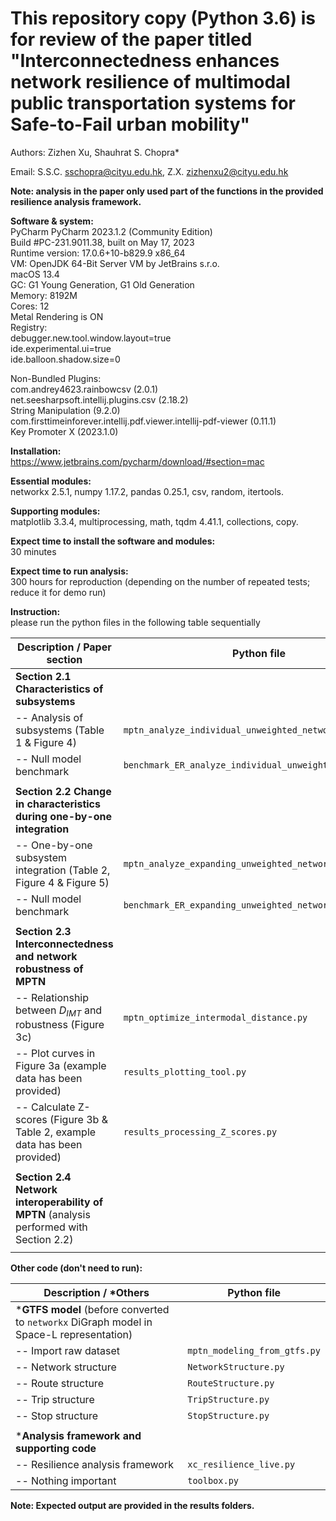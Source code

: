 # This repository copy (Python 3.6) is for review of the paper titled "Interconnectedness enhances network resilience of multimodal public transportation systems for Safe-to-Fail urban mobility"

Authors: Zizhen Xu, Shauhrat S. Chopra*

Email: S.S.C. <sschopra@cityu.edu.hk>, Z.X. <zizhenxu2@cityu.edu.hk>

**Note: analysis in the paper only used part of the functions in the provided resilience analysis framework.**

**Software & system:**\
PyCharm PyCharm 2023.1.2 (Community Edition)\
Build #PC-231.9011.38, built on May 17, 2023\
Runtime version: 17.0.6+10-b829.9 x86_64\
VM: OpenJDK 64-Bit Server VM by JetBrains s.r.o.\
macOS 13.4\
GC: G1 Young Generation, G1 Old Generation\
Memory: 8192M\
Cores: 12\
Metal Rendering is ON\
Registry:\
debugger.new.tool.window.layout=true\
ide.experimental.ui=true\
ide.balloon.shadow.size=0

Non-Bundled Plugins:\
com.andrey4623.rainbowcsv (2.0.1)\
net.seesharpsoft.intellij.plugins.csv (2.18.2)\
String Manipulation (9.2.0)\
com.firsttimeinforever.intellij.pdf.viewer.intellij-pdf-viewer (0.11.1)\
Key Promoter X (2023.1.0)

**Installation:**\
https://www.jetbrains.com/pycharm/download/#section=mac

**Essential modules:**\
networkx 2.5.1, numpy 1.17.2, pandas 0.25.1, csv, random, itertools.

**Supporting modules:**\
matplotlib 3.3.4, multiprocessing, math, tqdm 4.41.1, collections, copy.

**Expect time to install the software and modules:**\
30 minutes

**Expect time to run analysis:**\
300 hours for reproduction (depending on the number of repeated tests; reduce it for
demo run)

**Instruction:**\
please run the python files in the following table sequentially

| Description / Paper section                                                            | Python file                                             |  
|----------------------------------------------------------------------------------------|---------------------------------------------------------|
| **Section 2.1 Characteristics of subsystems**                                          |                                                         | 
| -- Analysis of subsystems (Table 1 & Figure 4)                                         | `mptn_analyze_individual_unweighted_network.py`         |         
| -- Null model benchmark                                                                | `benchmark_ER_analyze_individual_unweighted_network.py` |          
|                                                                                        |                                                         |
| **Section 2.2 Change in characteristics during one-by-one integration**                |                                                         |              
| -- One-by-one subsystem integration (Table 2, Figure 4 & Figure 5)                     | `mptn_analyze_expanding_unweighted_network.py`          |  
| -- Null model benchmark                                                                | `benchmark_ER_expanding_unweighted_network.py`          |           
|                                                                                        |                                                         |
| **Section 2.3 Interconnectedness and network robustness of MPTN**                      |                                                         |
| -- Relationship between $D_{IMT}$ and robustness (Figure 3c)                           | `mptn_optimize_intermodal_distance.py`                  |
| -- Plot curves in Figure 3a (example data has been provided)                           | `results_plotting_tool.py`                              |
| -- Calculate Z-scores (Figure 3b & Table 2, example data has been provided)            | `results_processing_Z_scores.py`                        |
|                                                                                        |                                                         |
| **Section 2.4 Network interoperability of MPTN** (analysis performed with Section 2.2) |                                                         |
|                                                                                        |                                                         |

**Other code (don't need to run):**

| Description / *Others                                                 | Python file                  |  
|------------------------------------------------------------------------------------------|------------------------------|
| ***GTFS model** (before converted to `networkx` DiGraph model in Space-L representation) |                              |             
| -- Import raw dataset                                                                    | `mptn_modeling_from_gtfs.py` |          
| -- Network structure                                                                     | `NetworkStructure.py`        |                
| -- Route structure                                                                       | `RouteStructure.py`          |        
| -- Trip structure                                                                        | `TripStructure.py`           |
| -- Stop structure                                                                        | `StopStructure.py`           |                 
|                                                                                          |                              |
| ***Analysis framework and supporting code**                                              |                              |          
| -- Resilience analysis framework                                                         | `xc_resilience_live.py`      |               
| -- Nothing important                                                                     | `toolbox.py`                 |                  

**Note: Expected output are provided in the results folders.**
